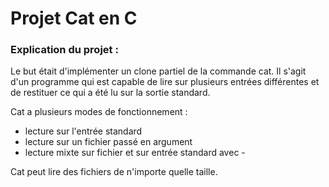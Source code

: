 # Projet Cat en C

### Explication du projet :
Le but était d'implémenter un clone partiel de la commande cat. Il s'agit d'un programme qui est capable de lire sur plusieurs entrées différentes et de restituer ce qui a été lu sur la sortie standard.

Cat a plusieurs modes de fonctionnement :
* lecture sur l'entrée standard
* lecture sur un fichier passé en argument
* lecture mixte sur fichier et sur entrée standard avec -

Cat peut lire des fichiers de n'importe quelle taille.
